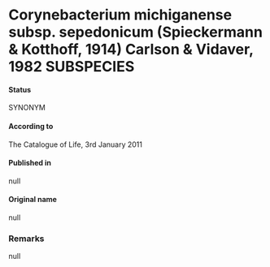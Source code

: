# Corynebacterium michiganense subsp. sepedonicum (Spieckermann & Kotthoff, 1914) Carlson & Vidaver, 1982 SUBSPECIES

#### Status
SYNONYM

#### According to
The Catalogue of Life, 3rd January 2011

#### Published in
null

#### Original name
null

### Remarks
null